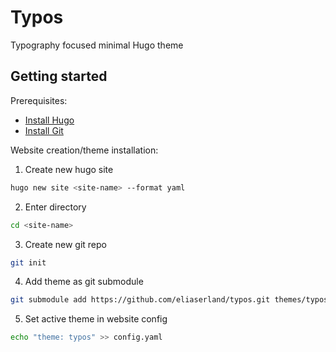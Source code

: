# Typos
Typography focused minimal Hugo theme

## Getting started

Prerequisites:
- [Install Hugo](https://gohugo.io/installation/)
- [Install Git](https://git-scm.com/book/en/v2/Getting-Started-Installing-Git)

Website creation/theme installation:
1. Create new hugo site
```bash
hugo new site <site-name> --format yaml
```

2. Enter directory
```bash
cd <site-name>
```
3. Create new git repo
```bash
git init
```
4. Add theme as git submodule
```bash
git submodule add https://github.com/eliaserland/typos.git themes/typos
```
5. Set active theme in website config
```bash
echo "theme: typos" >> config.yaml
```